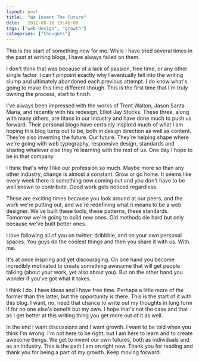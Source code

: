 ```yaml
---
layout: post
title:  "We Invent The Future"
date:   2012-08-18 19:46:00
tags: ["web design", "growth"]
categories: ["thoughts"]
---
```


This is the start of something new for me. While I have tried several times in the past at writing blogs, I have always failed on them.

I don't think that was because of a lack of passion, free time, or any other single factor. I can't pinpoint exactly why I eventually fell into the writing slump and ultimately abandoned each previous attempt. I do know what's going to make this time different though. This is the first time that I'm truly owning the process, start to finish.

I've always been impressed with the works of Trent Walton, Jason Santa Maria, and recently with his redesign, Elliot Jay Stocks. These three, along with many others, are titans in our industry and have done much to push us forward. Their personal blogs have certainly inspired much of what I am hoping this blog turns out to be, both in design direction as well as content. They're also inventing the future. Our future. They're helping shape where we're going with web typography, responsive design, standards and sharing whatever else they're learning with the rest of us. One day I hope to be in that company.

I think that's why I like our profession so much. Maybe more so than any other industry, change is almost a constant. Grow or go home. It seems like every week there is something new coming out and you don't have to be well known to contribute. Good work gets noticed regardless.

These are exciting times because you look around at our peers, and the work we're putting out, and we're redefining what it means to be a web designer. We've built these tools, these patterns, these standards. Tomorrow we're going to build new ones. Old methods die hard but only because we've built better ones.

I love following all of you on twitter, dribbble, and on your own personal spaces. You guys do the coolest things and then you share it with us. With me.

It's at once inspring and yet discouraging. On one hand you become incredibly motivated to create something awesome that will get people talking (about your work, yet also about you). But on the other hand you wonder if you've got what it takes.

I think I do. I have ideas and I have free time. Perhaps a little more of the former than the latter, but the opportunity is there. This is the start of it with this blog. I want, no, need that chance to write out my thoughts in long form if for no one else's benefit but my own. I hope that's not the case and that as I get better at this writing thing you get more out of it as well.

In the end I want discussions and I want growth. I want to be told when you think I'm wrong. I'm not here to be right, but I am here to learn and to create awesome things. We get to invent our own futures, both as individuals and as an industry. This is the path I am on right now. Thank you for reading and thank you for being a part of my growth. Keep moving forward.